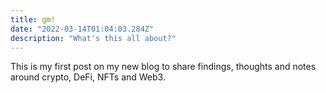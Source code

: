 ```yaml
---
title: gm!
date: "2022-03-14T01:04:03.284Z"
description: "What's this all about?"
---
```


This is my first post on my new blog to share findings, thoughts and notes around crypto, DeFi, NFTs and Web3.
